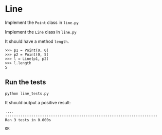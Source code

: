 # Line

Implement the `Point` class in `line.py`

Implement the `Line` class in `line.py`

It should have a method `length`.

```
>>> p1 = Point(0, 0)
>>> p2 = Point(0, 5)
>>> l = Line(p1, p2)
>>> l.length
5
```


## Run the tests

```
python line_tests.py
```

It should output a positive result:

```
....
----------------------------------------------------------------------
Ran 3 tests in 0.000s

OK
```
